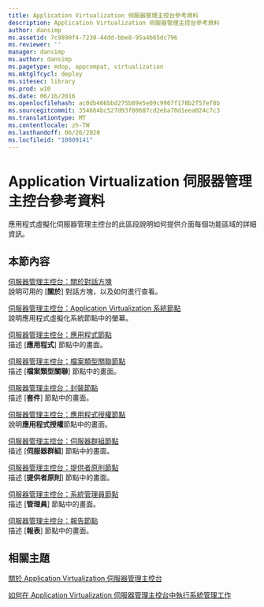 ```yaml
---
title: Application Virtualization 伺服器管理主控台參考資料
description: Application Virtualization 伺服器管理主控台參考資料
author: dansimp
ms.assetid: 7c9890f4-7230-44dd-bbe8-95a4b65dc796
ms.reviewer: ''
manager: dansimp
ms.author: dansimp
ms.pagetype: mdop, appcompat, virtualization
ms.mktglfcycl: deploy
ms.sitesec: library
ms.prod: w10
ms.date: 06/16/2016
ms.openlocfilehash: ac0db466bbd275b89e5e09c9967f178b2f57ef8b
ms.sourcegitcommit: 354664bc527d93f80687cd2eba70d1eea024c7c3
ms.translationtype: MT
ms.contentlocale: zh-TW
ms.lasthandoff: 06/26/2020
ms.locfileid: "10809141"
---
```

# Application Virtualization 伺服器管理主控台參考資料


應用程式虛擬化伺服器管理主控台的此區段說明如何提供介面每個功能區域的詳細資訊。

## 本節內容


<a href="" id="server-management-console--about-dialog-boxes"></a>[伺服器管理主控台：關於對話方塊](server-management-console-about-dialog-boxes.md)  
說明可用的 [**關於**] 對話方塊，以及如何進行查看。

<a href="" id="server-management-console--application-virtualization-system-node"></a>[伺服器管理主控台：Application Virtualization 系統節點](server-management-console-application-virtualization-system-node.md)  
說明應用程式虛擬化系統節點中的螢幕。

<a href="" id="server-management-console--applications-node"></a>[伺服器管理主控台：應用程式節點](server-management-console-applications-node.md)  
描述 [**應用程式**] 節點中的畫面。

<a href="" id="server-management-console--file-type-associations-node"></a>[伺服器管理主控台：檔案類型關聯節點](server-management-console-file-type-associations-node.md)  
描述 [**檔案類型關聯**] 節點中的畫面。

<a href="" id="server-management-console--packages-node"></a>[伺服器管理主控台：封裝節點](server-management-console-packages-node.md)  
描述 [**套件**] 節點中的畫面。

<a href="" id="server-management-console--application-licenses-node"></a>[伺服器管理主控台：應用程式授權節點](server-management-console-application-licenses-node.md)  
說明**應用程式授權**節點中的畫面。

<a href="" id="server-management-console--server-groups-node"></a>[伺服器管理主控台：伺服器群組節點](server-management-console-server-groups-node.md)  
描述 [**伺服器群組**] 節點中的畫面。

<a href="" id="server-management-console--provider-policies-node"></a>[伺服器管理主控台：提供者原則節點](server-management-console-provider-policies-node.md)  
描述 [**提供者原則**] 節點中的畫面。

<a href="" id="server-management-console--administrators-node"></a>[伺服器管理主控台：系統管理員節點](server-management-console-administrators-node.md)  
描述 [**管理員**] 節點中的畫面。

<a href="" id="server-management-console--reports-node"></a>[伺服器管理主控台：報告節點](server-management-console-reports-node.md)  
描述 [**報表**] 節點中的畫面。

## 相關主題


[關於 Application Virtualization 伺服器管理主控台](about-the-application-virtualization-server-management-console.md)

[如何在 Application Virtualization 伺服器管理主控台中執行系統管理工作](how-to-perform-administrative-tasks-in-the-application-virtualization-server-management-console.md)

 

 





